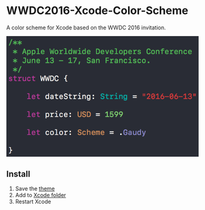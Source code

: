 # WWDC2016-Xcode-Color-Scheme
A color scheme for Xcode based on the WWDC 2016 invitation.

![preview](preview.png)

## Install

1. Save the [theme](WWDC2016.dvtcolortheme)
2. Add to [Xcode folder](http://stackoverflow.com/questions/10172336/how-can-i-install-themes-on-xcode-4-3-2)
3. Restart Xcode
